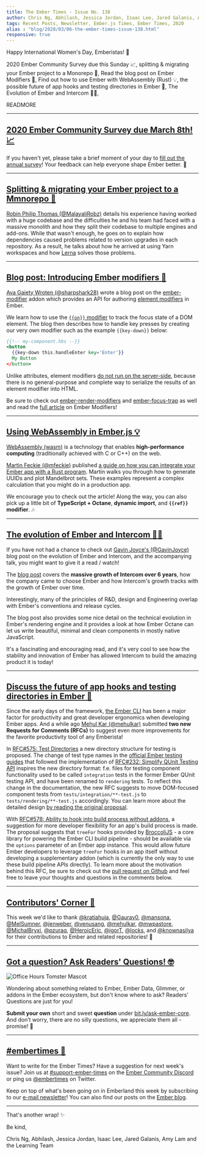 ```yaml
---
title: The Ember Times - Issue No. 138
author: Chris Ng, Abhilash, Jessica Jordan, Isaac Lee, Jared Galanis, Amy Lam
tags: Recent Posts, Newsletter, Ember.js Times, Ember Times, 2020
alias : "blog/2020/03/06-the-ember-times-issue-138.html"
responsive: true
---
```


<!--alex ignore womens-->
Happy International Women's Day, Emberistas! 🐹

2020 Ember Community Survey due this Sunday 📈,
splitting & migrating your Ember project to a Monorepo 🐘,
Read the blog post on Ember Modifiers 🦄,
Find out how to use Ember with WebAssembly (Rust) 💡,
the possible future of app hooks and testing directories in Ember 📂,
The Evolution of Ember and Intercom 🚀🐹,
  
READMORE

---

## [2020 Ember Community Survey due March 8th! 📈](https://tilde.wufoo.com/forms/2020-emberjs-community-survey/)

If you haven't yet, please take a brief moment of your day to [fill out the annual survey](https://tilde.wufoo.com/forms/2020-emberjs-community-survey/)! Your feedback can help everyone shape Ember better. 💞

---

## [Splitting & migrating your Ember project to a Mmnorepo 🐘](https://www.mylittletechlife.com/ember-monorepo)

[Robin Philip Thomas (@MalayaliRobz)](https://github.com/MalayaliRobz) details his experience having worked with a huge codebase and the difficulties he and his team had faced with a massive monolith and how they split their codebase to multiple engines and add-ons. While that wasn't enough, he goes on to explain how dependencies caused problems related to version upgrades in each repository. As a result, he talks about how he arrived at using Yarn workspaces and how [Lerna](https://lerna.js.org/) solves those problems.

---

## [Blog post: Introducing Ember modifiers 🦄](https://gaiety.life/introducing-ember-modifiers)

[Ava Gaiety Wroten (@sharpshark28)](https://github.com/sharpshark28) wrote a blog post on the [ember-modifier](https://github.com/ember-modifier/ember-modifier) addon which provides an API for authoring [element modifiers](https://blog.emberjs.com/2019/03/06/coming-soon-in-ember-octane-part-4.html) in Ember.

We learn how to use the [`{{on}}` modifier](https://github.com/emberjs/rfcs/blob/master/text/0471-on-modifier.md) to track the focus state of a DOM element. The blog then describes how to handle key presses by creating our very own modifier such as the example `{{key-down}}` below:

```handlebars
{{!-- my-component.hbs --}}
<button
  {{key-down this.handleEnter key='Enter'}}
  My Button
</button>
```

Unlike attributes, element modifiers [do not run on the server-side](https://guides.emberjs.com/release/components/template-lifecycle-dom-and-modifiers/#toc_event-handlers), because there is no general-purpose and complete way to serialize the results of an element modifier into HTML.

Be sure to check out [ember-render-modifiers](https://github.com/emberjs/ember-render-modifiers) and [ember-focus-trap](https://github.com/josemarluedke/ember-focus-trap) as well and read the [full article](https://gaiety.life/introducing-ember-modifiers) on Ember Modifiers!

---

## [Using WebAssembly in Ember.js 💡](https://mfeckie.dev/wasm-in-ember/)

[WebAssembly (wasm)](https://developer.mozilla.org/en-US/docs/WebAssembly) is a technology that enables **high-performance computing** (traditionally achieved with C or C++) on the web.

[Martin Feckie (@mfeckie)](https://github.com/mfeckie) published [a guide on how you can integrate your Ember app with a Rust program](https://mfeckie.dev/wasm-in-ember/). Martin walks you through how to generate UUIDs and plot Mandelbrot sets. These examples represent a complex calculation that you might do in a production app.

We encourage you to check out the article! Along the way, you can also pick up a little bit of **TypeScript + Octane**, **dynamic import**, and **`{{ref}}` modifier**. 🎶

---

## [The evolution of Ember and Intercom 🚀🐹](https://www.intercom.com/blog/videos/evolution-of-ember-at-intercom/)

If you have not had a chance to check out [Gavin Joyce's (@GavinJoyce)](https://github.com/GavinJoyce) blog post on the evolution of Ember and Intercom, and the accompanying talk, you might want to give it a read / watch!

The [blog post](https://www.intercom.com/blog/videos/evolution-of-ember-at-intercom/) covers the **massive growth of Intercom over 6 years**, how the company came to choose Ember and how Intercom's growth tracks with the growth of Ember over time. 

Interestingly, many of the principles of R&D, design and Engineering overlap with Ember's conventions and release cycles. 

The blog post also provides some nice detail on the technical evolution in Ember's rendering engine and it provides a look at how Ember Octane can let us write beautiful, minimal and clean components in mostly native JavaScript. 

It's a fascinating and encouraging read, and it's very cool to see how the stability and innovation of Ember has allowed Intercom to build the amazing product it is today! 

---

## [Discuss the future of app hooks and testing directories in Ember 📂](https://github.com/emberjs/rfcs/pulls?q=is%3Aopen+is%3Apr+author%3Amehulkar+575+578)

Since the early days of the framework, [the Ember CLI](https://ember-cli.com/) has been a major factor for productivity and great developer ergonomics when developing Ember apps. And a while ago [Mehul Kar (@mehulkar)](https://github.com/mehulkar) submitted **two new Requests for Comments (RFCs)** to suggest even more improvements for the favorite productivity tool of any Emberista!

In [RFC#575: Test Directories](https://github.com/emberjs/rfcs/pull/575) a new directory structure for testing is proposed. The change of test type names in the [official Ember testing guides](https://guides.emberjs.com/release/testing/test-types/) that followed the implementation of [RFC#232: Simplify QUnit Testing API](https://emberjs.github.io/rfcs/0232-simplify-qunit-testing-api.html) inspires the new directory format: f.e. files for testing component functionality used to be called `integration` tests in the former Ember QUnit testing API, and have been renamed to `rendering` tests. To reflect this change in the documentation, the new RFC suggests to move DOM-focused component tests from `tests/integration/**-test.js` to `tests/rendering/**-test.js` accordingly. You can learn more about the detailed design [by reading the original proposal](https://github.com/emberjs/rfcs/pull/575).

With [RFC#578: Ability to hook into build process without addons](https://github.com/emberjs/rfcs/pull/578), a suggestion for more developer flexibility for an app's build process is made. The proposal suggests that `treeFor` hooks provided by [BroccoliJS](https://broccoli.build/) - a core library for powering the Ember CLI build pipeline - should be available via the `options` parameter of an Ember app instance. This would allow future Ember developers to leverage `treeFor` hooks in an app itself without developing a supplementary addon (which is currently the only way to use these build pipeline APIs directly). To learn more about the motivation behind this RFC, be sure to check out the [pull request on Github](https://github.com/emberjs/rfcs/pull/578) and feel free to leave your thoughts and questions in the comments below.

---

## [Contributors' Corner 👏](https://guides.emberjs.com/release/contributing/repositories/)

<p>This week we'd like to thank <a href="https://github.com/kratiahuja" target="gh-user">@kratiahuja</a>, <a href="https://github.com/Gaurav0" target="gh-user">@Gaurav0</a>, <a href="https://github.com/mansona" target="gh-user">@mansona</a>, <a href="https://github.com/MelSumner" target="gh-user">@MelSumner</a>, <a href="https://github.com/jenweber" target="gh-user">@jenweber</a>, <a href="https://github.com/venusang" target="gh-user">@venusang</a>, <a href="https://github.com/mehulkar" target="gh-user">@mehulkar</a>, <a href="https://github.com/mwpastore" target="gh-user">@mwpastore</a>, <a href="https://github.com/MichalBryxi" target="gh-user">@MichalBryxi</a>, <a href="https://github.com/pzuraq" target="gh-user">@pzuraq</a>, <a href="https://github.com/HeroicEric" target="gh-user">@HeroicEric</a>, <a href="https://github.com/igorT" target="gh-user">@igorT</a>, <a href="https://github.com/locks" target="gh-user">@locks</a>, and <a href="https://github.com/knownasilya" target="gh-user">@knownasilya</a> for their contributions to Ember and related repositories! 💖</p>

---

## [Got a question? Ask Readers' Questions! 🤓](https://docs.google.com/forms/d/e/1FAIpQLScqu7Lw_9cIkRtAiXKitgkAo4xX_pV1pdCfMJgIr6Py1V-9Og/viewform)

<div class="blog-row">
  <img class="float-right small transparent padded" alt="Office Hours Tomster Mascot" title="Readers' Questions" src="/images/tomsters/officehours.png" />

  <p>Wondering about something related to Ember, Ember Data, Glimmer, or addons in the Ember ecosystem, but don't know where to ask? Readers’ Questions are just for you!</p>

  <p><strong>Submit your own</strong> short and sweet <strong>question</strong> under <a href="https://bit.ly/ask-ember-core" target="rq">bit.ly/ask-ember-core</a>. And don’t worry, there are no silly questions, we appreciate them all - promise! 🤞</p>
</div>

---

## [#embertimes 📰](https://blog.emberjs.com/tags/newsletter.html)

Want to write for the Ember Times? Have a suggestion for next week's issue? Join us at [#support-ember-times](https://discordapp.com/channels/480462759797063690/485450546887786506) on the [Ember Community Discord](https://discordapp.com/invite/zT3asNS) or ping us [@embertimes](https://twitter.com/embertimes) on Twitter.

Keep on top of what's been going on in Emberland this week by subscribing to our [e-mail newsletter](https://the-emberjs-times.ongoodbits.com/)! You can also find our posts on the [Ember blog](https://emberjs.com/blog/tags/newsletter.html).

---

That's another wrap! ✨

Be kind,

Chris Ng, Abhilash, Jessica Jordan, Isaac Lee, Jared Galanis, Amy Lam and the Learning Team
